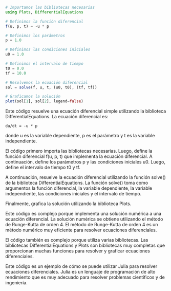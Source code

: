 ```julia
# Importamos las bibliotecas necesarias
using Plots, DifferentialEquations

# Definimos la función diferencial
f(u, p, t) = -u * p

# Definimos los parámetros
p = 1.0

# Definimos las condiciones iniciales
u0 = 1.0

# Definimos el intervalo de tiempo
t0 = 0.0
tf = 10.0

# Resolvemos la ecuación diferencial
sol = solve(f, u, t, (u0, t0), (tf, tf))

# Graficamos la solución
plot(sol[1], sol[2], legend=false)

```

Este código resuelve una ecuación diferencial simple utilizando la biblioteca DifferentialEquations. La ecuación diferencial es:

```
du/dt = -u * p
```

donde u es la variable dependiente, p es el parámetro y t es la variable independiente.

El código primero importa las bibliotecas necesarias. Luego, define la función diferencial f(u, p, t) que implementa la ecuación diferencial. A continuación, define los parámetros p y las condiciones iniciales u0. Luego, define el intervalo de tiempo t0 y tf.

A continuación, resuelve la ecuación diferencial utilizando la función solve() de la biblioteca DifferentialEquations. La función solve() toma como argumentos la función diferencial, la variable dependiente, la variable independiente, las condiciones iniciales y el intervalo de tiempo.

Finalmente, grafica la solución utilizando la biblioteca Plots.

Este código es complejo porque implementa una solución numérica a una ecuación diferencial. La solución numérica se obtiene utilizando el método de Runge-Kutta de orden 4. El método de Runge-Kutta de orden 4 es un método numérico muy eficiente para resolver ecuaciones diferenciales.

El código también es complejo porque utiliza varias bibliotecas. Las bibliotecas DifferentialEquations y Plots son bibliotecas muy completas que proporcionan muchas funciones para resolver y graficar ecuaciones diferenciales.

Este código es un ejemplo de cómo se puede utilizar Julia para resolver ecuaciones diferenciales. Julia es un lenguaje de programación de alto rendimiento que es muy adecuado para resolver problemas científicos y de ingeniería.